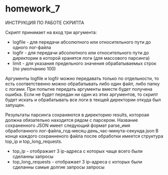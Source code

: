 # homework_7

ИНСТРУКЦИЯ ПО РАБОТЕ СКРИПТА

Скрипт принимает на вход три аргумента:
* logfile - для передачи абсолютного или относительного пути до одного лог-файла 
* logfir - для передачи абсолютного или относительного пути до директории в которой хранятся логи (для массового парсинга)
* limit - для указания предельного значения обрабатываемых строк (по умолчанию 100)

Аргументы logfile и logfir можно передавать только по отдельности, то есть соответственно можно обрабатывать либо один файл, либо папку с логами. 
При попытке передать аргументы вместе будет получена ошибка. Если не будет передан ни один из этих аргументов, то скрипт будет искать и обрабатывать все логи в текщей директории откуда был запущен.

Результаты парсинга сохраняются в директорию results, котороая должна обязательно находится рядом с парсером. 
Название сохраненного JSON имеет следующий формат parse_имя обработанного лог-файла_год-месяц-день_час-минута-секунда.json
В конце каждого сохранненого файла после обработки имеется структура top_ip и top_long_requests.
* top_ip - отображает 3 ip-адреса с которых чаще всего были сделанны запросы
* top_long_requests - отображает 3 ip-адреса с которых были сделанны самые долгие запросы запросы
